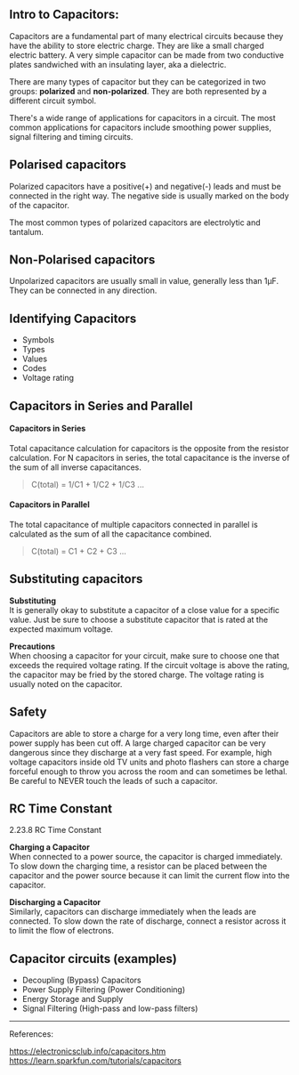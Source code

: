 ## Intro to Capacitors:

Capacitors are a fundamental part of many electrical circuits because they have the ability to store electric charge. They are like a small charged electric battery. A very simple capacitor can be made from two conductive plates sandwiched with an insulating layer, aka a dielectric.

There are many types of capacitor but they can be categorized in two groups: **polarized** and **non-polarized**. They are both represented by a different circuit symbol.

There's a wide range of applications for capacitors in a circuit. The most common applications for capacitors include smoothing power supplies, signal filtering and timing circuits.


## Polarised capacitors
Polarized capacitors have a positive(+) and negative(-) leads and must be connected in the right way. The negative side is usually marked on the body of the capacitor.

The most common types of polarized capacitors are electrolytic and tantalum.


## Non-Polarised capacitors
Unpolarized capacitors are usually small in value, generally less than 1µF. They can be connected in any direction.  


## Identifying Capacitors

- Symbols
- Types
- Values
- Codes
- Voltage rating


## Capacitors in Series and Parallel
#### Capacitors in Series
Total capacitance calculation for capacitors is the opposite from the resistor calculation. For N capacitors in series, the total capacitance is the inverse of the sum of all inverse capacitances.

> C(total) = 1/C1 + 1/C2 + 1/C3 ...

#### Capacitors in Parallel
The total capacitance of multiple capacitors connected in parallel is calculated as the sum of all the capacitance combined.

> C(total) = C1 + C2 + C3 ... 


## Substituting capacitors

**Substituting**   
It is generally okay to substitute a capacitor of a close value for a specific value. Just be sure to choose a substitute capacitor that is rated at the expected maximum voltage.


**Precautions**   
When choosing a capacitor for your circuit, make sure to choose one that exceeds the required voltage rating. If the circuit voltage is above the rating, the capacitor may be fried by the stored charge. The voltage rating is usually noted on the capacitor.  


## Safety
Capacitors are able to store a charge for a very long time, even after their power supply has been cut off. A large charged capacitor can be very dangerous since they discharge at a very fast speed. For example, high voltage capacitors inside old TV units and photo flashers can store a charge forceful enough to throw you across the room and can sometimes be lethal. Be careful to NEVER touch the leads of such a capacitor.


## RC Time Constant
2.23.8 RC Time Constant

**Charging a Capacitor**   
When connected to a power source, the capacitor is charged immediately. To slow down the charging time, a resistor can be placed between the capacitor and the power source because it can limit the current flow into the capacitor.


**Discharging a Capacitor**   
Similarly, capacitors can discharge immediately when the leads are connected. To slow down the rate of discharge, connect a resistor across it to limit the flow of electrons.


## Capacitor circuits (examples)
- Decoupling (Bypass) Capacitors
- Power Supply Filtering (Power Conditioning)
- Energy Storage and Supply
- Signal Filtering (High-pass and low-pass filters)

---
References:

https://electronicsclub.info/capacitors.htm   
https://learn.sparkfun.com/tutorials/capacitors
